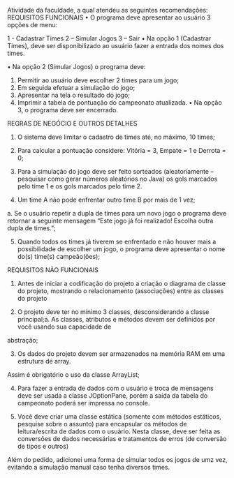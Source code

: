 Atividade da faculdade, a qual atendeu as seguintes recomendações:
  REQUISITOS FUNCIONAIS
  • O programa deve apresentar ao usuário 3 opções de menu:
  
  1 - Cadastrar Times
  2 – Simular Jogos
  3 – Sair
  • Na opção 1 (Cadastrar Times), deve ser disponibilizado ao usuário fazer a entrada dos nomes dos times.
  
  • Na opção 2 (Simular Jogos) o programa deve:
  
  1. Permitir ao usuário deve escolher 2 times para um jogo;
  2. Em seguida efetuar a simulação do jogo;
  3. Apresentar na tela o resultado do jogo;
  4. Imprimir a tabela de pontuação do campeonato atualizada.
  • Na opção 3, o programa deve ser encerrado.

  REGRAS DE NEGÓCIO E OUTROS DETALHES
  
  1. O sistema deve limitar o cadastro de times até, no máximo, 10 times;
  
  2. Para calcular a pontuação considere: Vitória = 3, Empate = 1 e Derrota = 0;
  
  3. Para a simulação do jogo deve ser feito sorteados (aleatoriamente – pesquisar como gerar números aleatórios no Java) os gols marcados pelo time 1 e os gols marcados pelo time 2.
  
  4. Um time A não pode enfrentar outro time B por mais de 1 vez;
  
  a. Se o usuário repetir a dupla de times para um novo jogo o programa deve retornar a seguinte mensagem “Este jogo já foi realizado! Escolha outra dupla de times.”;
  
  5. Quando todos os times já tiverem se enfrentado e não houver mais a possibilidade de escolher um jogo, o programa deve apresentar o nome do(s) time(s) campeão(ões);
  
  REQUISITOS NÃO FUNCIONAIS
  
  1. Antes de iniciar a codificação do projeto a criação o diagrama de classe do projeto, mostrando o relacionamento (associações) entre as classes do projeto
  
  2. O projeto deve ter no mínimo 3 classes, desconsiderando a classe principal;a. As classes, atributos e métodos devem ser definidos por você usando sua capacidade de
  
  abstração;
  
  3. Os dados do projeto devem ser armazenados na memória RAM em uma estrutura de array.
  
  Assim é obrigatório o uso da classe ArrayList;
  
  4. Para fazer a entrada de dados com o usuário e troca de mensagens deve ser usada a classe JOptionPane, porém a saída da tabela do campeonato poderá ser impressa no console.
  
  5. Você deve criar uma classe estática (somente com métodos estáticos, pesquise sobre o assunto) para encapsular os métodos de leitura/escrita de dados com o usuário. Nesta classe, deve ser feita as conversões de dados necessárias e tratamentos de erros (de conversão de tipos e outros)

Além do pedido, adicionei uma forma de simular todos os jogos de umz vez, evitando a simulação manual caso tenha diversos times.

